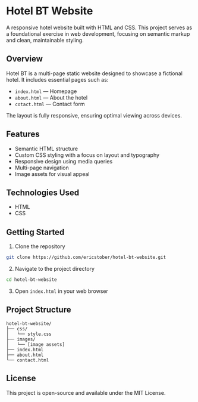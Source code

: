 # Hotel BT Website

A responsive hotel website built with HTML and CSS. This project serves as a foundational exercise in web development, focusing on semantic markup and clean, maintainable styling.

## Overview

Hotel BT is a multi-page static website designed to showcase a fictional hotel. It includes essential pages such as:

- `index.html` — Homepage
- `about.html` — About the hotel
- `cotact.html` — Contact form

The layout is fully responsive, ensuring optimal viewing across devices.

## Features

- Semantic HTML structure
- Custom CSS styling with a focus on layout and typography
- Responsive design using media queries
- Multi-page navigation
- Image assets for visual appeal

## Technologies Used

- HTML
- CSS

## Getting Started

1. Clone the repository

```bash
git clone https://github.com/ericstober/hotel-bt-website.git
```

2. Navigate to the project directory

```bash
cd hotel-bt-website
```

3. Open `index.html` in your web browser

## Project Structure

```
hotel-bt-website/
├── css/
│   └── style.css
├── images/
│   └── [image assets]
├── index.html
├── about.html
└── contact.html
```

## License

This project is open-source and available under the MIT License.

